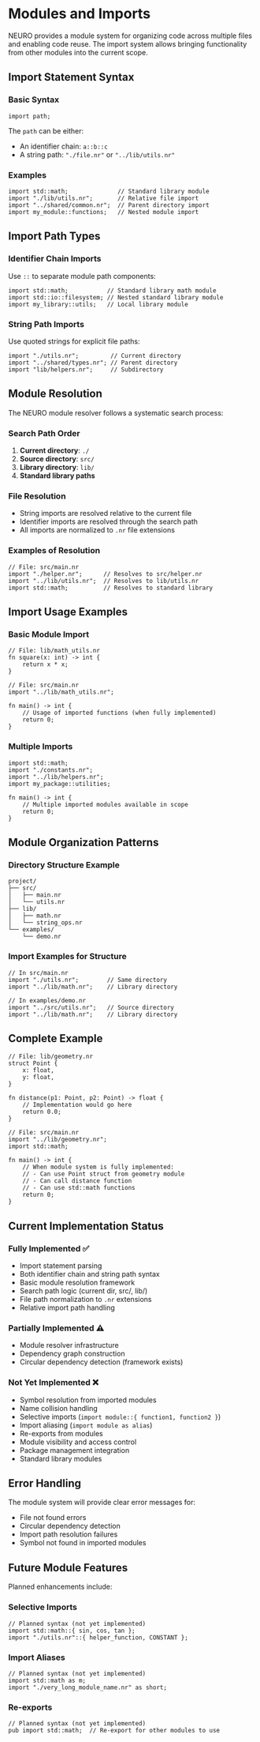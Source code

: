 # Modules and Imports

NEURO provides a module system for organizing code across multiple files and enabling code reuse. The import system allows bringing functionality from other modules into the current scope.

## Import Statement Syntax

### Basic Syntax
```neuro
import path;
```

The `path` can be either:
- An identifier chain: `a::b::c`
- A string path: `"./file.nr"` or `"../lib/utils.nr"`

### Examples
```neuro
import std::math;              // Standard library module
import "./lib/utils.nr";       // Relative file import
import "../shared/common.nr";  // Parent directory import
import my_module::functions;   // Nested module import
```

## Import Path Types

### Identifier Chain Imports
Use `::` to separate module path components:
```neuro
import std::math;           // Standard library math module
import std::io::filesystem; // Nested standard library module
import my_library::utils;   // Local library module
```

### String Path Imports
Use quoted strings for explicit file paths:
```neuro
import "./utils.nr";         // Current directory
import "../shared/types.nr"; // Parent directory
import "lib/helpers.nr";     // Subdirectory
```

## Module Resolution

The NEURO module resolver follows a systematic search process:

### Search Path Order
1. **Current directory**: `./`
2. **Source directory**: `src/`
3. **Library directory**: `lib/`
4. **Standard library paths**

### File Resolution
- String imports are resolved relative to the current file
- Identifier imports are resolved through the search path
- All imports are normalized to `.nr` file extensions

### Examples of Resolution
```neuro
// File: src/main.nr
import "./helper.nr";      // Resolves to src/helper.nr
import "../lib/utils.nr";  // Resolves to lib/utils.nr
import std::math;          // Resolves to standard library
```

## Import Usage Examples

### Basic Module Import
```neuro
// File: lib/math_utils.nr
fn square(x: int) -> int {
    return x * x;
}

// File: src/main.nr
import "../lib/math_utils.nr";

fn main() -> int {
    // Usage of imported functions (when fully implemented)
    return 0;
}
```

### Multiple Imports
```neuro
import std::math;
import "./constants.nr";
import "../lib/helpers.nr";
import my_package::utilities;

fn main() -> int {
    // Multiple imported modules available in scope
    return 0;
}
```

## Module Organization Patterns

### Directory Structure Example
```
project/
├── src/
│   ├── main.nr
│   └── utils.nr
├── lib/
│   ├── math.nr
│   └── string_ops.nr
└── examples/
    └── demo.nr
```

### Import Examples for Structure
```neuro
// In src/main.nr
import "./utils.nr";        // Same directory
import "../lib/math.nr";    // Library directory

// In examples/demo.nr
import "../src/utils.nr";   // Source directory
import "../lib/math.nr";    // Library directory
```

## Complete Example

```neuro
// File: lib/geometry.nr
struct Point {
    x: float,
    y: float,
}

fn distance(p1: Point, p2: Point) -> float {
    // Implementation would go here
    return 0.0;
}

// File: src/main.nr
import "../lib/geometry.nr";
import std::math;

fn main() -> int {
    // When module system is fully implemented:
    // - Can use Point struct from geometry module
    // - Can call distance function
    // - Can use std::math functions
    return 0;
}
```

## Current Implementation Status

### Fully Implemented ✅
- Import statement parsing
- Both identifier chain and string path syntax
- Basic module resolution framework
- Search path logic (current dir, src/, lib/)
- File path normalization to `.nr` extensions
- Relative import path handling

### Partially Implemented ⚠️
- Module resolver infrastructure
- Dependency graph construction
- Circular dependency detection (framework exists)

### Not Yet Implemented ❌
- Symbol resolution from imported modules
- Name collision handling
- Selective imports (`import module::{ function1, function2 }`)
- Import aliasing (`import module as alias`)
- Re-exports from modules
- Module visibility and access control
- Package management integration
- Standard library modules

## Error Handling

The module system will provide clear error messages for:
- File not found errors
- Circular dependency detection
- Import path resolution failures
- Symbol not found in imported modules

## Future Module Features

Planned enhancements include:

### Selective Imports
```neuro
// Planned syntax (not yet implemented)
import std::math::{ sin, cos, tan };
import "./utils.nr"::{ helper_function, CONSTANT };
```

### Import Aliases
```neuro
// Planned syntax (not yet implemented)
import std::math as m;
import "./very_long_module_name.nr" as short;
```

### Re-exports
```neuro
// Planned syntax (not yet implemented)
pub import std::math;  // Re-export for other modules to use
```


